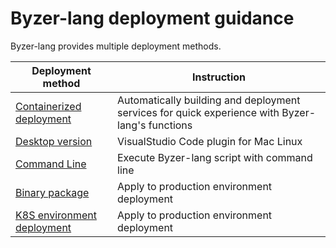 # Byzer-lang deployment guidance

Byzer-lang provides multiple deployment methods.

| Deployment method | Instruction |
|--------------------------------|-----------------------------------|
| [Containerized deployment](/byzer-lang/zh-cn/installation/containerized_deployment.md) | Automatically building and deployment services for quick experience with Byzer-lang's functions |
| [Desktop version](/byzer-lang/zh-cn/installation/desktop-installation.md) | VisualStudio Code plugin for Mac Linux |
| [Command Line](/byzer-lang/zh-cn/installation/cli-installation.md) | Execute Byzer-lang script with command line |
| [Binary package](/byzer-lang/zh-cn/installation/binary-installation.md) | Apply to production environment deployment |
| [K8S environment deployment](/byzer-lang/zh-cn/installation/binary-installation.md) | Apply to production environment deployment |
